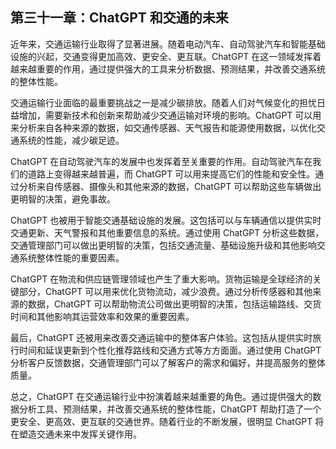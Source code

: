 ## 第三十一章：ChatGPT 和交通的未来

近年来，交通运输行业取得了显著进展。随着电动汽车、自动驾驶汽车和智能基础设施的兴起，交通变得更加高效、更安全、更互联。ChatGPT 在这一领域发挥着越来越重要的作用，通过提供强大的工具来分析数据、预测结果，并改善交通系统的整体性能。

交通运输行业面临的最重要挑战之一是减少碳排放。随着人们对气候变化的担忧日益增加，需要新技术和创新来帮助减少交通运输对环境的影响。ChatGPT 可以用来分析来自各种来源的数据，如交通传感器、天气报告和能源使用数据，以优化交通系统的性能，减少碳足迹。

ChatGPT 在自动驾驶汽车的发展中也发挥着至关重要的作用。自动驾驶汽车在我们的道路上变得越来越普遍，而 ChatGPT 可以用来提高它们的性能和安全性。通过分析来自传感器、摄像头和其他来源的数据，ChatGPT 可以帮助这些车辆做出更明智的决策，避免事故。

ChatGPT 也被用于智能交通基础设施的发展。这包括可以与车辆通信以提供实时交通更新、天气警报和其他重要信息的系统。通过使用 ChatGPT 分析这些数据，交通管理部门可以做出更明智的决策，包括交通流量、基础设施升级和其他影响交通系统整体性能的重要因素。

ChatGPT 在物流和供应链管理领域也产生了重大影响。货物运输是全球经济的关键部分，ChatGPT 可以用来优化货物流动，减少浪费。通过分析传感器和其他来源的数据，ChatGPT 可以帮助物流公司做出更明智的决策，包括运输路线、交货时间和其他影响其运营效率和效果的重要因素。

最后，ChatGPT 还被用来改善交通运输中的整体客户体验。这包括从提供实时旅行时间和延误更新到个性化推荐路线和交通方式等方方面面。通过使用 ChatGPT 分析客户反馈数据，交通管理部门可以了解客户的需求和偏好，并提高服务的整体质量。

总之，ChatGPT 在交通运输行业中扮演着越来越重要的角色。通过提供强大的数据分析工具、预测结果，并改善交通系统的整体性能，ChatGPT 帮助打造了一个更安全、更高效、更互联的交通世界。随着行业的不断发展，很明显 ChatGPT 将在塑造交通未来中发挥关键作用。
